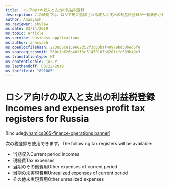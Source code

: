 ```yaml
---
title: ロシア向けの収入と支出の利益税登録
description: この機能では、ロシア用に追加される収入と支出の利益税登録が一覧表示されます。
author: Anasyash
ms.reviewer: shylaw
ms.date: 03/14/2019
ms.topic: article
ms.service: business-applications
ms.author: anasyash
ms.openlocfilehash: 223a56ce139662d52f3c63baf49979bd30bed5fe
ms.sourcegitcommit: 560c1b626b40ff3c51450183b6201cfc589b49e3
ms.translationtype: HT
ms.contentlocale: ja-JP
ms.lasthandoff: 03/22/2019
ms.locfileid: "891005"
---
```

# <a name="incomes-and-expenses-profit-tax-registers-for-russia"></a><span data-ttu-id="e0715-103">ロシア向けの収入と支出の利益税登録</span><span class="sxs-lookup"><span data-stu-id="e0715-103">Incomes and expenses profit tax registers for Russia</span></span>
[!include[dynamics365-finance-operations banner](../includes/dynamics365-finance-operations.md)]

<span data-ttu-id="e0715-104">次の税登録を使用できます。</span><span class="sxs-lookup"><span data-stu-id="e0715-104">The following tax registers will be available:</span></span>

- <span data-ttu-id="e0715-105">当期収入</span><span class="sxs-lookup"><span data-stu-id="e0715-105">Current period incomes</span></span>
- <span data-ttu-id="e0715-106">税経費</span><span class="sxs-lookup"><span data-stu-id="e0715-106">Tax expenses</span></span> 
- <span data-ttu-id="e0715-107">当期のその他費用</span><span class="sxs-lookup"><span data-stu-id="e0715-107">Other expenses of current period</span></span>
- <span data-ttu-id="e0715-108">当期の未実現費用</span><span class="sxs-lookup"><span data-stu-id="e0715-108">Unrealized expenses of current period</span></span>
- <span data-ttu-id="e0715-109">その他未実現費用</span><span class="sxs-lookup"><span data-stu-id="e0715-109">Other unrealized expenses</span></span>
